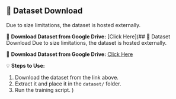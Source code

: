 ## 📂 Dataset Download
Due to size limitations, the dataset is hosted externally.

🔗 **Download Dataset from Google Drive:** [Click Here](## 📂 Dataset Download
Due to size limitations, the dataset is hosted externally.

🔗 **Download Dataset from Google Drive:** [Click Here]([https://drive.google.com/your-dataset-link](https://drive.google.com/drive/folders/15ql0yohFd1jHFLV25mplCITT4LLHOl71?usp=drive_link))  

💡 **Steps to Use:**
1. Download the dataset from the link above.
2. Extract it and place it in the `dataset/` folder.
3. Run the training script.
)  


